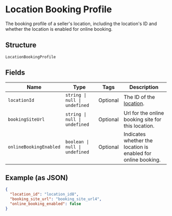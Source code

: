 
# Location Booking Profile

The booking profile of a seller's location, including the location's ID and whether the location is enabled for online booking.

## Structure

`LocationBookingProfile`

## Fields

| Name | Type | Tags | Description |
|  --- | --- | --- | --- |
| `locationId` | `string \| null \| undefined` | Optional | The ID of the [location](entity:Location). |
| `bookingSiteUrl` | `string \| null \| undefined` | Optional | Url for the online booking site for this location. |
| `onlineBookingEnabled` | `boolean \| null \| undefined` | Optional | Indicates whether the location is enabled for online booking. |

## Example (as JSON)

```json
{
  "location_id": "location_id8",
  "booking_site_url": "booking_site_url4",
  "online_booking_enabled": false
}
```

